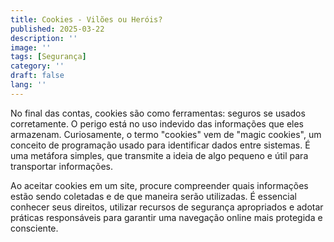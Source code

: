 ```yaml
---
title: Cookies - Vilões ou Heróis?
published: 2025-03-22
description: ''
image: ''
tags: [Segurança]
category: ''
draft: false 
lang: ''
---
```

No final das contas, cookies são como ferramentas: seguros se usados corretamente. O perigo está no uso indevido das informações que eles armazenam.
Curiosamente, o termo "cookies" vem de "magic cookies", um conceito de programação usado para identificar dados entre sistemas. É uma metáfora simples, que transmite a ideia de algo pequeno e útil para transportar informações.

Ao aceitar cookies em um site, procure compreender quais informações estão sendo coletadas e de que maneira serão utilizadas. É essencial conhecer seus direitos, utilizar recursos de segurança apropriados e adotar práticas responsáveis para garantir uma navegação online mais protegida e consciente.